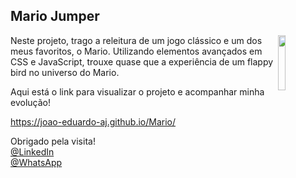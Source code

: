 ## Mario Jumper

<img src="https://octodex.github.com/images/baracktocat.jpg" width="15%" align="right">

Neste projeto, trago a releitura de um jogo clássico e um dos meus favoritos, o Mario.
Utilizando elementos avançados em CSS e JavaScript, trouxe quase que a experiência de um flappy bird no universo do Mario.

Aqui está o link para visualizar o projeto e acompanhar minha evolução!

https://joao-eduardo-aj.github.io/Mario/

Obrigado pela visita!<br>
[@LinkedIn](https://www.linkedin.com/in/joao-eduardo-2000s/) <br>
[@WhatsApp](https://wa.me/qr/MV4NC2VANIZRC1)
